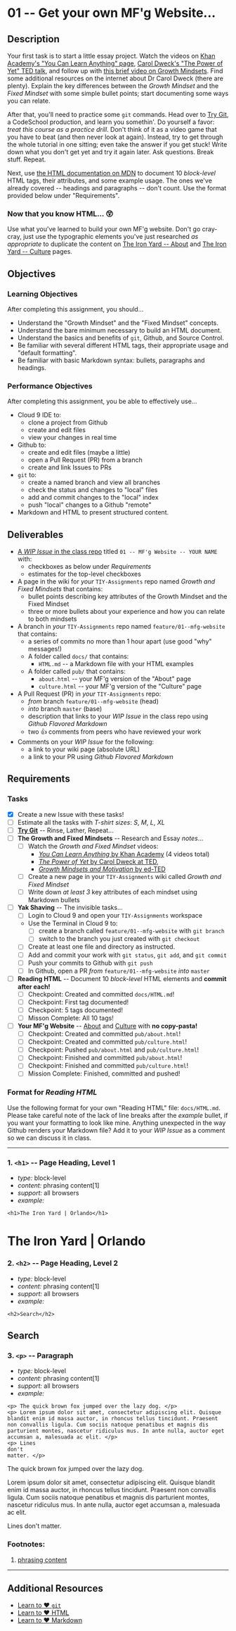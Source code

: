 # 01 -- Get your own MF'g Website...

## Description

Your first task is to start a little essay project. Watch the videos on [Khan Academy's "You Can Learn Anything" page](https://www.khanacademy.org/youcanlearnanything), [Carol Dweck's "The Power of Yet" TED talk](https://www.ted.com/talks/carol_dweck_the_power_of_believing_that_you_can_improve), and follow up with [this brief video on Growth Mindsets](http://ed.ted.com/on/UA77FlTc). Find some additional resources on the internet about Dr Carol Dweck (there are plenty). Explain the key differences between the _Growth Mindset_ and the _Fixed Mindset_ with some simple bullet points; start documenting some ways you can relate.

After that, you'll need to practice some `git` commands. Head over to [Try Git](http://try.github.com), a CodeSchool production, and learn you somethin'. Do yourself a favor: _treat this course as a practice drill_. Don't think of it as a video game that you have to beat (and then never look at again). Instead, try to get through the whole tutorial in one sitting; even take the answer if you get stuck! Write down what you don't get yet and try it again later. Ask questions. Break stuff. Repeat.

Next, use [the HTML documentation on MDN](https://developer.mozilla.org/en-US/docs/Web/HTML) to document 10 _block-level_ HTML tags, their attributes, and some example usage. The ones we've already covered -- headings and paragraphs -- don't count. Use the format provided below under "Requirements".

### Now that you know HTML... :astonished:

Use what you've learned to build your own MF'g website. Don't go cray-cray, just use the typographic elements you've just researched _as appropriate_ to duplicate the content on [The Iron Yard -- About](http://theironyard.com/about) and [The Iron Yard -- Culture](http://theironyard.com/about/culture) pages.

## Objectives

### Learning Objectives

After completing this assignment, you should...

* Understand the "Growth Mindset" and the "Fixed Mindset" concepts.
* Understand the bare minimum necessary to build an HTML document.
* Understand the basics and benefits of `git`, Github, and Source Control.
* Be familiar with several different HTML tags, their appropriate usage and "default formatting".
* Be familiar with basic Markdown syntax: bullets, paragraphs and headings.

### Performance Objectives

After completing this assignment, you be able to effectively use...

* Cloud 9 IDE to:
    * clone a project from Github
    * create and edit files
    * view your changes in real time
* Github to:
    * create and edit files (maybe a little)
    * open a Pull Request (PR) from a branch
    * create and link Issues to PRs
* `git` to:
    * create a named branch and view all branches
    * check the status and changes to "local" files
    * add and commit changes to the "local" index
    * push "local" changes to a Github "remote"
* Markdown and HTML to present structured content.

## Deliverables

* [A _WIP Issue_ in the class repo](https://github.com/TheIronYard--Orlando/FEE--2015--SPRING/issues) titled `01 -- MF'g Website -- YOUR NAME` with:
    * checkboxes as below under _Requirements_
    * estimates for the top-level checkboxes
* A page in the wiki for _your_ `TIY-Assignments` repo named _Growth and Fixed Mindsets_ that contains:
    * bullet points describing key attributes of the Growth Mindset and the Fixed Mindset
    * three or more bullets about your experience and how you can relate to both mindsets
* A branch in _your_ `TIY-Assignments` repo named `feature/01--mfg-website` that contains:
    * a series of commits no more than 1 hour apart (use good "why" messages!)
    * A folder called `docs/` that contains:
        * `HTML.md` -- a Markdown file with your HTML examples
    * A folder called `pub/` that contains:
        * `about.html` -- your MF'g version of the "About" page
        * `culture.html` -- your MF'g version of the "Culture" page
* A Pull Request (PR) in _your_ `TIY-Assignments` repo:
    * _from_ branch `feature/01--mfg-website` (head)
    * _into_ branch `master` (base)
    * description that links to your _WIP Issue_ in the class repo using _Github Flavored Markdown_
    * two :thumbsup: comments from peers who have reviewed your work
* Comments on your _WIP Issue_ for the following:
    * a link to your wiki page (absolute URL)
    * a link to your PR using _Github Flavored Markdown_

## Requirements

### Tasks

* [X] Create a new Issue with these tasks!
* [ ] Estimate all the tasks with _T-shirt sizes_: _S_, _M_, _L_, _XL_
* [ ] **[Try Git](http://try.github.com)** -- Rinse, Lather, Repeat...
* [ ] **The Growth and Fixed Mindsets** -- Research and Essay _notes_...
    * [ ] Watch the _Growth and Fixed Mindset_ videos:
        * [_You Can Learn Anything_ by Khan Academy](https://www.khanacademy.org/youcanlearnanything) (4 videos total)
        * [_The Power of Yet_ by Carol Dweck at TED](https://www.ted.com/talks/carol_dweck_the_power_of_believing_that_you_can_improve),
        * [_Growth Mindsets and Motivation_ by ed-TED](http://ed.ted.com/on/UA77FlTc)
    * [ ] Create a new page in your `TIY-Assignments` wiki called _Growth and Fixed Mindset_
    * [ ] Write down _at least 3_ key attributes of each mindset using Markdown bullets
* [ ] **Yak Shaving** -- The invisible tasks...
    * [ ] Login to Cloud 9 and open your `TIY-Assignments` workspace
    * Use the Terminal in Cloud 9 to:
        * [ ] create a branch called `feature/01--mfg-website` with `git branch`
        * [ ] switch to the branch you just created with `git checkout`
    * [ ] Create at least one file and directory as instructed.
    * [ ] Add and commit your work with `git status`, `git add`, and `git commit`
    * [ ] Push your commits to Github with `git push`
    * [ ] In Github, open a PR _from_ `feature/01--mfg-website` _into_ `master`
* [ ] **Reading HTML** -- Document 10 _block-level_ HTML elements and **commit after each!**
    * [ ] Checkpoint: Created and committed `docs/HTML.md`!
    * [ ] Checkpoint: First tag documented!
    * [ ] Checkpoint: 5 tags documented!
    * [ ] Misson Complete: All 10 tags!
* [ ] **Your MF'g Website** -- [About](http://theironyard.com/about) and [Culture](http://theironyard.com/about/culture) with **no copy-pasta!**
    * [ ] Checkpoint: Created and committed `pub/about.html`!
    * [ ] Checkpoint: Created and committed `pub/culture.html`!
    * [ ] Checkpoint: Pushed `pub/about.html` and `pub/culture.html`!
    * [ ] Checkpoint: Finished and committed `pub/about.html`!
    * [ ] Checkpoint: Finished and committed `pub/culture.html`!
    * [ ] Mission Complete: Finished, committed and pushed!

### Format for _Reading HTML_

Use the following format for your own "Reading HTML" file: `docs/HTML.md`. Please take careful note of the lack of line breaks after the _example_ bullet, if you want your formatting to look like mine. Anything unexpected in the way Github renders your Markdown file? Add it to your _WIP Issue_ as a comment so we can discuss it in class.

----
### 1. `<h1>` -- Page Heading, Level 1

* *type:* block-level
* *content:* phrasing content[1]
* *support:* all browsers
* *example:*
```
<h1>The Iron Yard | Orlando</h1>
```
<h1>The Iron Yard | Orlando</h1>


### 2. `<h2>` -- Page Heading, Level 2

* *type:* block-level
* *content:* phrasing content[1]
* *support:* all browsers
* *example:*
```
<h2>Search</h2>
```
<h2>Search</h2>

### 3. `<p>` -- Paragraph

* *type:* block-level
* *content:* phrasing content[1]
* *support:* all browsers
* *example:*
```
<p> The quick brown fox jumped over the lazy dog. </p>
<p> Lorem ipsum dolor sit amet, consectetur adipiscing elit. Quisque blandit enim id massa auctor, in rhoncus tellus tincidunt. Praesent non convallis ligula. Cum sociis natoque penatibus et magnis dis parturient montes, nascetur ridiculus mus. In ante nulla, auctor eget accumsan a, malesuada ac elit. </p>
<p> Lines
don't
matter. </p>
```
<p> The quick brown fox jumped over the lazy dog. </p>
<p> Lorem ipsum dolor sit amet, consectetur adipiscing elit. Quisque blandit enim id massa auctor, in rhoncus tellus tincidunt. Praesent non convallis ligula. Cum sociis natoque penatibus et magnis dis parturient montes, nascetur ridiculus mus. In ante nulla, auctor eget accumsan a, malesuada ac elit. </p>
<p> Lines
don't
matter. </p>

### Footnotes:

1. [phrasing content](https://developer.mozilla.org/en-US/docs/Web/Guide/HTML/Content_categories#Phrasing_content)

----

## Additional Resources

* [Learn to :heart: `git`](http://j.mp/1GX4FFD)
* [Learn to :heart: HTML](http://j.mp/1rRr6dK)
* [Learn to :heart: Markdown](http://j.mp/1rRsxZu)
